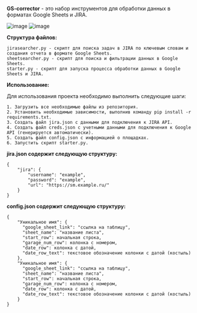 **GS-corrector** - это набор инструментов для обработки данных в форматах Google Sheets и JIRA.

![image](https://github.com/KiraPixel/GS-corrector/assets/90696175/8ff1d2ba-ad79-4210-8c6d-f64072c0a5e0) ![image](https://github.com/KiraPixel/GS-corrector/assets/90696175/8547e605-d2e9-4769-b9e1-7d281da743a6)

**Структура файлов:**
```
jirasearcher.py - скрипт для поиска задач в JIRA по ключевым словам и создания отчета в формате Google Sheets.
sheetsearcher.py - скрипт для поиска и фильтрации данных в Google Sheets.
starter.py - скрипт для запуска процесса обработки данных в Google Sheets и JIRA.
```


**Использование:**

Для использования проекта необходимо выполнить следующие шаги:

```
1. Загрузить все необходимые файлы из репозитория.
2. Установить необходимые зависимости, выполнив команду pip install -r requirements.txt.
3. Создать файл jira.json с данными для подключения к JIRA API.
4. Создать файл creds.json с учетными данными для подключения к Google API (генерируется автоматически).
5. Создать файл config.json с информацией о площадках.
6. Запустить скрипт starter.py.
```

**jira.json содержит следующую структуру:**
```
{
    "jira": {
        "username": "example",
        "password": "example",
        "url": "https://sm.example.ru/"
    }
}
```

**config.json содержит следующую структуру:**
```
{
    "Уникальное имя": {
      "google_sheet_link": "ссылка на таблицу",
      "sheet_name": "название листа",
      "start_row": начальная строка,
      "garage_num_row": колонка с номером,
      "date_row": колонка с датой,
      "date_row_text": текстовое обозначение колонки с датой (костыль)
    },
    "Уникальное имя": {
      "google_sheet_link": "ссылка на таблицу",
      "sheet_name": "название листа",
      "start_row": начальная строка,
      "garage_num_row": колонка с номером,
      "date_row": колонка с датой,
      "date_row_text": текстовое обозначение колонки с датой (костыль)
    }
}
```

